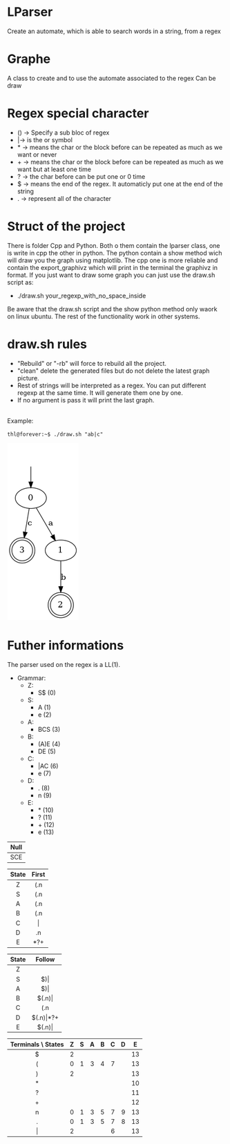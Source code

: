 # LParser
Create an automate, which is able to search words in a string, from a regex 

# Graphe
A class to create and to use the automate associated to the regex
Can be draw

# Regex special character
*  () -> Specify a sub bloc of regex
*  |-> is the or symbol
*  \* -> means the char or the block before can be repeated as much as we want or never
*  \+ -> means the char or the block before can be repeated as much as we want but at least one time
*  ? -> the char before can be put one or 0 time
*  $ -> means the end of the regex. It automaticly put one at the end of the string
*  . -> represent all of the character

# Struct of the project
There is folder Cpp and Python. Both o them contain the lparser class, one is write in cpp the other in python.
The python contain a show method wich will draw you the graph using matplotlib.
The cpp one is more reliable and contain the export_graphivz which will print in the terminal the graphivz in format.
If you just want to draw some graph you can just use the draw.sh script as:
* ./draw.sh your_regexp_with_no_space_inside

Be aware that the draw.sh script and the show python method only waork on linux ubuntu.
The rest of the functionality work in other systems.

# draw.sh rules
* "Rebuild" or "-rb" will force to rebuild all the project.
* "clean" delete the generated files but do not delete the latest graph picture.
* Rest of strings will be interpreted as a regex. You can put different regexp at the same time. It will generate them one by one.
* If no argument is pass it will print the last graph.

<br>Example:<br/>

```console
thl@forever:~$ ./draw.sh "ab|c"
```
 <img src="Cpp/src/graphivz/example.png">

# Futher informations
The parser used on the regex is a LL(1).

* Grammar:
  * Z:
    * S$    (0)
  * S:
    * A     (1)
    * e     (2)
  * A:
    * BCS   (3)
  * B:
    * (A)E  (4)
    * DE    (5) 
  * C:
    * |AC   (6)
    * e     (7)
  * D:
    * .     (8)
    * n     (9)
  * E:
    * \*    (10)
    * ?     (11)
    * \+    (12)
    * e     (13)

|    Null    |
|:----------:|
|    SCE     |

| State | First |
|:-----:|:-----:|
|   Z   |  (.n  |
|   S   |  (.n  |
|   A   |  (.n  |
 |   B   |  (.n  |
 |   C   |  \|   |
 |   D   |  .n   |
 |   E   |  *?+  |

| State |      Follow      |
|:-----:|:----------------:|
|   Z   |                  |
|   S   |       $)\|       |
|   A   |       $)\|       |
|   B   |     $(.n)\|      |
|   C   |       (.n        |
|   D   |    $(.n)\|*?+    |
|   E   |   $(.n)\|        |

| Terminals \ States | Z | S | A | B | C | D | E  |
|:------------------:|:-:|:-:|:-:|:-:|:-:|:-:|:--:|
|         $          |  2|   |   |   |   |   | 13 |
|         (          | 0 |  1| 3 | 4 | 7 |   | 13 |
|         )          | 2 |   |   |   |   |   | 13 |
|         *          |   |   |   |   |   |   | 10 |
|         ?          |   |   |   |   |   |   | 11 |
|         +          |   |   |   |   |   |   | 12 |
|         n          | 0 | 1 | 3 | 5 |  7| 9 | 13 |
|         .          | 0 | 1 | 3 | 5 | 7 | 8 | 13 |
|         \|         | 2 |   |   |   | 6 |   | 13 |    